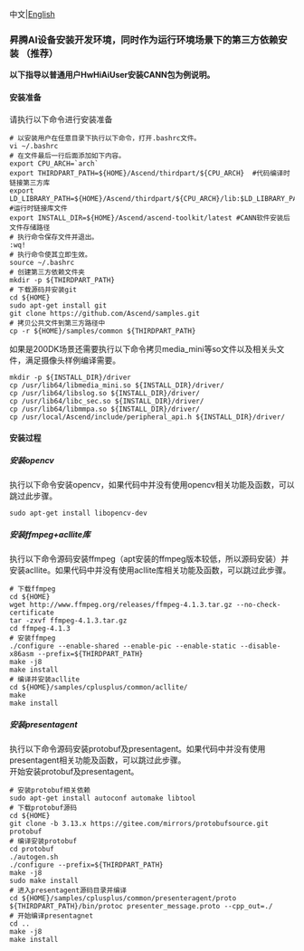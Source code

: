 中文|[English](separate_environmental_guidance.md)

### 昇腾AI设备安装开发环境，同时作为运行环境场景下的第三方依赖安装 （推荐）
**以下指导以普通用户HwHiAiUser安装CANN包为例说明。**

#### 安装准备
请执行以下命令进行安装准备
  ```
  # 以安装用户在任意目录下执行以下命令，打开.bashrc文件。
  vi ~/.bashrc  
  # 在文件最后一行后面添加如下内容。
  export CPU_ARCH=`arch`
  export THIRDPART_PATH=${HOME}/Ascend/thirdpart/${CPU_ARCH}  #代码编译时链接第三方库
  export LD_LIBRARY_PATH=${HOME}/Ascend/thirdpart/${CPU_ARCH}/lib:$LD_LIBRARY_PATH  #运行时链接库文件
  export INSTALL_DIR=${HOME}/Ascend/ascend-toolkit/latest #CANN软件安装后文件存储路径
  # 执行命令保存文件并退出。
  :wq!  
  # 执行命令使其立即生效。 
  source ~/.bashrc 
  # 创建第三方依赖文件夹
  mkdir -p ${THIRDPART_PATH}
  # 下载源码并安装git
  cd ${HOME}
  sudo apt-get install git
  git clone https://github.com/Ascend/samples.git
  # 拷贝公共文件到第三方路径中
  cp -r ${HOME}/samples/common ${THIRDPART_PATH}
  ```  
如果是200DK场景还需要执行以下命令拷贝media_mini等so文件以及相关头文件，满足摄像头样例编译需要。
  ```
  mkdir -p ${INSTALL_DIR}/driver
  cp /usr/lib64/libmedia_mini.so ${INSTALL_DIR}/driver/
  cp /usr/lib64/libslog.so ${INSTALL_DIR}/driver/
  cp /usr/lib64/libc_sec.so ${INSTALL_DIR}/driver/
  cp /usr/lib64/libmmpa.so ${INSTALL_DIR}/driver/
  cp /usr/local/Ascend/include/peripheral_api.h ${INSTALL_DIR}/driver/
  ```
#### 安装过程
##### 安装opencv
执行以下命令安装opencv，如果代码中并没有使用opencv相关功能及函数，可以跳过此步骤。
  ```
  sudo apt-get install libopencv-dev
  ```
##### 安装ffmpeg+acllite库
执行以下命令源码安装ffmpeg（apt安装的ffmpeg版本较低，所以源码安装）并安装acllite。如果代码中并没有使用acllite库相关功能及函数，可以跳过此步骤。
  ```
  # 下载ffmpeg
  cd ${HOME}
  wget http://www.ffmpeg.org/releases/ffmpeg-4.1.3.tar.gz --no-check-certificate
  tar -zxvf ffmpeg-4.1.3.tar.gz
  cd ffmpeg-4.1.3
  # 安装ffmpeg
  ./configure --enable-shared --enable-pic --enable-static --disable-x86asm --prefix=${THIRDPART_PATH}
  make -j8
  make install
  # 编译并安装acllite
  cd ${HOME}/samples/cplusplus/common/acllite/
  make
  make install
  ```
##### 安装presentagent
执行以下命令源码安装protobuf及presentagent。如果代码中并没有使用presentagent相关功能及函数，可以跳过此步骤。    
开始安装protobuf及presentagent。
  ```
  # 安装protobuf相关依赖
  sudo apt-get install autoconf automake libtool
  # 下载protobuf源码
  cd ${HOME}
  git clone -b 3.13.x https://gitee.com/mirrors/protobufsource.git protobuf
  # 编译安装protobuf
  cd protobuf
  ./autogen.sh
  ./configure --prefix=${THIRDPART_PATH}
  make -j8
  sudo make install
  # 进入presentagent源码目录并编译
  cd ${HOME}/samples/cplusplus/common/presenteragent/proto
  ${THIRDPART_PATH}/bin/protoc presenter_message.proto --cpp_out=./
  # 开始编译presentagnet
  cd ..
  make -j8
  make install
  ```